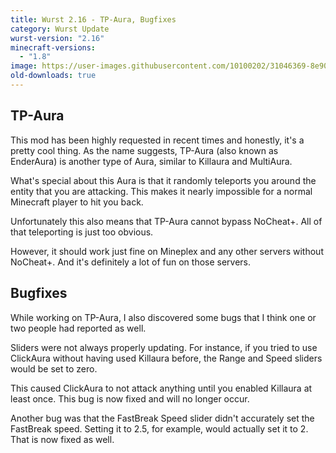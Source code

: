 ```yaml
---
title: Wurst 2.16 - TP-Aura, Bugfixes
category: Wurst Update
wurst-version: "2.16"
minecraft-versions:
  - "1.8"
image: https://user-images.githubusercontent.com/10100202/31046369-8e903d2c-a5f7-11e7-84b0-ee2be19c9a3c.jpg
old-downloads: true
---
```

## TP-Aura
This mod has been highly requested in recent times and honestly, it's a pretty cool thing. As the name suggests, TP-Aura (also known as EnderAura) is another type of Aura, similar to Killaura and MultiAura.

What's special about this Aura is that it randomly teleports you around the entity that you are attacking. This makes it nearly impossible for a normal Minecraft player to hit you back.

Unfortunately this also means that TP-Aura cannot bypass NoCheat+. All of that teleporting is just too obvious.

However, it should work just fine on Mineplex and any other servers without NoCheat+. And it's definitely a lot of fun on those servers.

## Bugfixes
While working on TP-Aura, I also discovered some bugs that I think one or two people had reported as well.

Sliders were not always properly updating. For instance, if you tried to use ClickAura without having used Killaura before, the Range and Speed sliders would be set to zero.

This caused ClickAura to not attack anything until you enabled Killaura at least once. This bug is now fixed and will no longer occur.

Another bug was that the FastBreak Speed slider didn't accurately set the FastBreak speed. Setting it to 2.5, for example, would actually set it to 2. That is now fixed as well.
